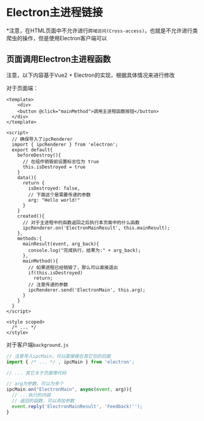 # Electron主进程链接

*注意，在HTML页面中不允许进行`跨域访问(Cross-access)`，也就是不允许进行类爬虫的操作，但是使用Electron客户端可以

## 页面调用Electron主进程函数

注意，以下内容基于Vue2 + Electron的实现，根据具体情况来进行修改

对于页面端：
```vue
<template>
	<div>
  	<button @click="mainMethod">调用主进程函数按钮</button>
  </div>
</template>

<script>
  // 确保导入了ipcRenderer
  import { ipcRenderer } from 'electron';
  export default{
    beforeDestroy(){
      // 在组件销毁前设置标志位为 true
      this.isDestroyed = true
    }
    data(){
      return {
        isDestroyed: false,
        // 下面这个是需要传递的参数
        arg: "Hello world!"
      }
    }
    created(){
      // 对于主进程中的函数返回之后执行本页面中的什么函数
      ipcRenderer.on('ElectronMainResult', this.mainResult);
    },
    methods:{
      mainResult(event, arg_back){
        console.log("完成执行，结果为:" + arg_back);
      },
      mainMethod(){
        // 如果进程已经销毁了，那么可以直接退出
        if(this.isDestroyed)
          return;
        // 注意传递的参数
        ipcRenderer.send('ElectronMain', this.arg);
      }
    }
  }
</script>

<style scoped>
  /* ... */
</style>
```

对于客户端`background.js`

```js
// 注意导入ipcMain，可以直接接在其它包的后面
import { /* ... */ , ipcMain } from 'electron';

// ... 其它关于页面等代码

// arg为参数，可以为多个
ipcMain.on("ElectronMain", async(event, arg)){
  // ...执行的内容
  // 返回的函数，可以添加参数
  event.reply('ElectronMainResult', 'Feedback!'');
}
```

